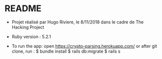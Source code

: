 # README

* Projet réalisé par Hugo Riviere, le 8/11/2018 dans le cadre de The Hacking Project

* Ruby version : 5.2.1

* To run the app: open https://crypto-parsing.herokuapp.com/
or
after git clone, run :
$ bundle install
$ rails db:migrate
$ rails s
